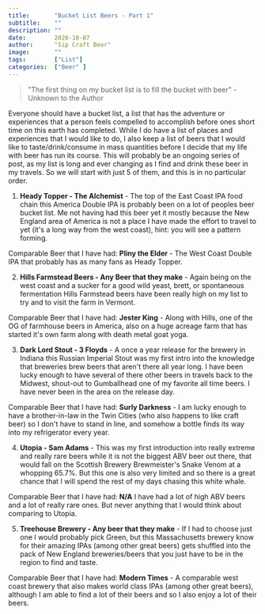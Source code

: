 ```yaml
---
title:       "Bucket List Beers - Part 1"
subtitle:    ""
description: ""
date:        2020-10-07
author:      "Sip Craft Beer"
image:       ""
tags:        ["List"]
categories:  ["Beer" ]
---
```


> "The first thing on my bucket list is to fill the bucket with beer" - Unknown to the Author

Everyone should have a bucket list, a list that has the adventure or experiences that a person feels compelled to accomplish before ones short time on this earth has completed. While I do have a list of places and experiences that I would like to do, I also keep a list of beers that I would like to taste/drink/consume in mass quantities before I decide that my life with beer has run its course. This will probably be an ongoing series of post, as my list is long and ever changing as I find and drink these beer in my travels. So we will start with just 5 of them, and this is in no particular order. 

1. **Heady Topper - The Alchemist** - The top of the East Coast IPA food chain this America Double IPA is probably been on a lot of peoples beer bucket list. Me not having had this beer yet it mostly because the New England area of America is not a place I have made the effort to travel to yet (it's a long way from the west coast), hint: you will see a pattern forming. 

Comparable Beer that I have had: **Pliny the Elder** - The West Coast Double IPA that probably has as many fans as Heady Topper.

2. **Hills Farmstead Beers - Any Beer that they make** - Again being on the west coast and a sucker for a good wild yeast, brett, or spontaneous fermentation Hills Farmstead beers have been really high on my list to try and to visit the farm in Vermont. 

Comparable Beer that I have had: **Jester King** - Along with Hills, one of the OG of farmhouse beers in America, also on a huge acreage farm that has started it's own farm along with death metal goat yoga. 

3. **Dark Lord Stout - 3 Floyds** - A once a year release for the brewery in Indiana this Russian Imperial Stout was my first intro into the knowledge that breweries brew beers that aren't there all year long. I have been lucky enough to have several of there other beers in travels back to the Midwest, shout-out to Gumballhead one of my favorite all time beers. I have never been in the area on the release day. 

Comparable Beer that I have had: **Surly Darkness** - I am lucky enough to have a brother-in-law in the Twin Cities (who also happens to like craft beer) so I don't have to stand in line, and somehow a bottle finds its way into my refrigerator every year. 

4. **Utopia - Sam Adams** - This was my first introduction into really extreme and really rare beers while it is not the biggest ABV beer out there, that would fall on the Scottish Brewery Brewmeister's Snake Venom at a whopping 65.7%. But this one is also very limited and so there is a great chance that I will spend the rest of my days chasing this white whale. 

Comparable Beer that I have had: **N/A** I have had a lot of high ABV beers and a lot of really rare ones. But never anything that I would think about comparing to Utopia. 

5. **Treehouse Brewery - Any beer that they make** - If I had to choose just one I would probably pick Green, but this Massachusetts brewery know for their amazing IPAs (among other great beers) gets shuffled into the pack of New England breweries/beers that you just have to be in the region to find and taste. 

Comparable Beer that I have had: **Modern Times** - A comparable west coast brewery that also makes world class IPAs (among other great beers), although I am able to find a lot of their beers and so I also enjoy a lot of their beers. 
